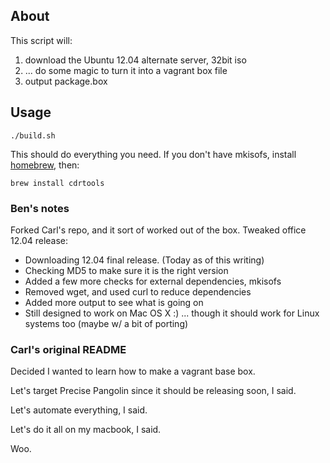 ## About

This script will: 

 1. download the Ubuntu 12.04 alternate server, 32bit iso
 2. ... do some magic to turn it into a vagrant box file
 3. output package.box 

## Usage

    ./build.sh

This should do everything you need. If you don't have 
mkisofs, install [homebrew](http://mxcl.github.com/homebrew/), then:

    brew install cdrtools

### Ben's notes

Forked Carl's repo, and it sort of worked out of the box. Tweaked 
office 12.04 release: 

 - Downloading 12.04 final release. (Today as of this writing)
 - Checking MD5 to make sure it is the right version
 - Added a few more checks for external dependencies, mkisofs
 - Removed wget, and used curl to reduce dependencies
 - Added more output to see what is going on
 - Still designed to work on Mac OS X :)
    ... though it should work for Linux systems too (maybe w/ a bit of porting)

### Carl's original README

Decided I wanted to learn how to make a vagrant base box.

Let's target Precise Pangolin since it should be releasing soon, I said.

Let's automate everything, I said.

Let's do it all on my macbook, I said.

Woo.
